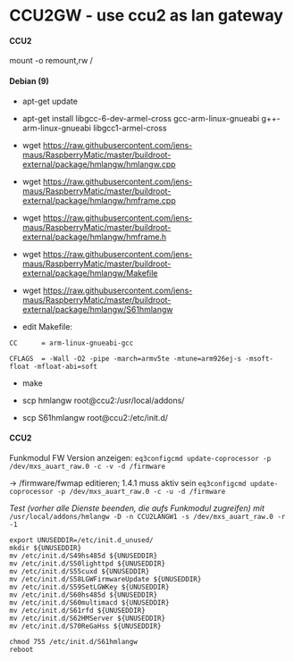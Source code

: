 # CCU2GW - use ccu2 as lan gateway

#### CCU2
mount -o remount,rw /

#### Debian (9)
- apt-get update
- apt-get install libgcc-6-dev-armel-cross gcc-arm-linux-gnueabi g++-arm-linux-gnueabi libgcc1-armel-cross

- wget https://raw.githubusercontent.com/jens-maus/RaspberryMatic/master/buildroot-external/package/hmlangw/hmlangw.cpp
- wget https://raw.githubusercontent.com/jens-maus/RaspberryMatic/master/buildroot-external/package/hmlangw/hmframe.cpp
- wget https://raw.githubusercontent.com/jens-maus/RaspberryMatic/master/buildroot-external/package/hmlangw/hmframe.h
- wget https://raw.githubusercontent.com/jens-maus/RaspberryMatic/master/buildroot-external/package/hmlangw/Makefile
- wget https://raw.githubusercontent.com/jens-maus/RaspberryMatic/master/buildroot-external/package/hmlangw/S61hmlangw
- edit Makefile:

```
CC      = arm-linux-gnueabi-gcc

CFLAGS  = -Wall -O2 -pipe -march=armv5te -mtune=arm926ej-s -msoft-float -mfloat-abi=soft
```
 - make

 - scp hmlangw root@ccu2:/usr/local/addons/
 - scp S61hmlangw root@ccu2:/etc/init.d/


#### CCU2
Funkmodul FW Version anzeigen:
`eq3configcmd update-coprocessor -p /dev/mxs_auart_raw.0 -c -v -d /firmware`

-> /firmware/fwmap editieren; 1.4.1 muss aktiv sein
`eq3configcmd update-coprocessor -p /dev/mxs_auart_raw.0 -c -u -d /firmware`

_Test (vorher alle Dienste beenden, die aufs Funkmodul zugreifen) mit_
`/usr/local/addons/hmlangw -D -n CCU2LANGW1 -s /dev/mxs_auart_raw.0 -r -1`

```
export UNUSEDDIR=/etc/init.d_unused/
mkdir ${UNUSEDDIR}
mv /etc/init.d/S49hs485d ${UNUSEDDIR}
mv /etc/init.d/S50lighttpd ${UNUSEDDIR}
mv /etc/init.d/S55cuxd ${UNUSEDDIR}
mv /etc/init.d/S58LGWFirmwareUpdate ${UNUSEDDIR}
mv /etc/init.d/S59SetLGWKey ${UNUSEDDIR}
mv /etc/init.d/S60hs485d ${UNUSEDDIR}
mv /etc/init.d/S60multimacd ${UNUSEDDIR}
mv /etc/init.d/S61rfd ${UNUSEDDIR}
mv /etc/init.d/S62HMServer ${UNUSEDDIR}
mv /etc/init.d/S70ReGaHss ${UNUSEDDIR}

chmod 755 /etc/init.d/S61hmlangw
reboot
```
